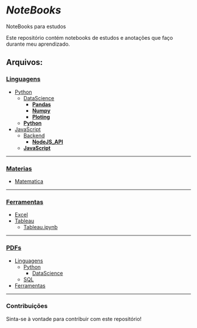 # ***NoteBooks***
 NoteBooks para estudos

Este repositório contém notebooks de estudos e anotações que faço durante meu aprendizado.

## **Arquivos:**

### [Linguagens](Code)
  - [Python](Code/Python)
    - [DataScience](Code/Python/DataScience)
      - [**Pandas**](Code/Python/DataScience/Pandas.ipynb)
      - [**Numpy**](Code/Python/DataScience/Numpy.ipynb)
      - [**Ploting**](Code/Python/DataScience/Ploting.ipynb)
    - [**Python**](Code/Python/Python.ipynb)
  - [JavaScript](Code/JavaScript)
    - [Backend](Code/JavaScript/Backend)
      - [**NodeJS_API**](Code/JavaScript/Backend/NodeJS_API.ipynb)
    - [**JavaScript**](Code/JavaScript/JavaScript.ipynb)
---
### [Materias](Materias)
  - [Matematica](Materias/Matematica.ipynb)
---
### [Ferramentas](Tools)
  - [Excel](Tools/Excel)
  - [Tableau](Tools/Tableau)
    - [Tableau.ipynb](Tools/Tableau/Tableau.ipynb)
---
### [PDFs](PDFs)
  - [Linguagens](PDFs/Code)
    - [Python](PDFs/Code/Python)
      - [DataScience](PDFs/Code/Python/DataScience)
    - [SQL](PDFs/Code/SQL)
  - [Ferramentas](PDFs/Tools)
---

### Contribuições

Sinta-se à vontade para contribuir com este repositório!



